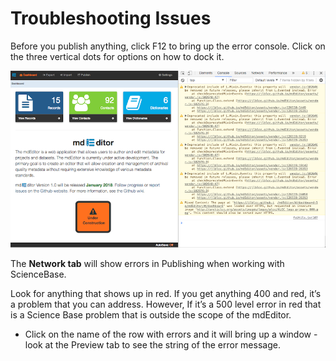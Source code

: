 # Troubleshooting Issues

Before you publish anything, click F12 to bring up the error console. Click on the three vertical dots for options on how to dock it.

![](/assets/ErrorCScreenshot.png)

The **Network tab** will show errors in Publishing when working with ScienceBase.

Look for anything that shows up in red. If you get anything 400 and red, it’s a problem that you can address. However, If it’s a 500 level error in red that is a Science Base problem that is outside the scope of the mdEditor.

* Click on the name of the row with errors and it will bring up a window - look at the Preview tab to see the string of the error message.






